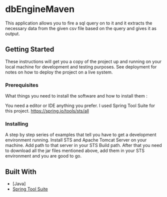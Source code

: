 # dbEngineMaven

This application allows you to fire a sql query on to it and it extracts the necessary data from the given csv file based on the query and gives it as output.

## Getting Started

These instructions will get you a copy of the project up and running on your local machine for development and testing purposes. See deployment for notes on how to deploy the project on a live system.

### Prerequisites

What things you need to install the software and how to install them :

You need a editor or IDE anything you prefer. I used Spring Tool Suite for this project.
https://spring.io/tools/sts/all


### Installing

A step by step series of examples that tell you have to get a development environment running.
Install STS and Apache Tomcat Server on your machine. Add path to that server in your STS Build path. After that you need to download all the jar files mentioned above, add them in your STS environment and you are good to go.

## Built With

* [Java]
* [Spring Tool Suite](https://spring.io/tools/sts/all)
